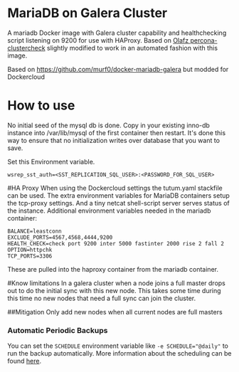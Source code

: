 # MariaDB on Galera Cluster
A mariadb Docker image with Galera cluster capability and healthchecking script listening on 9200 for use with HAProxy.
Based on [Olafz percona-clustercheck](https://github.com/olafz/percona-clustercheck) slightly modified to work in 
an automated fashion with this image.

Based on https://github.com/murf0/docker-mariadb-galera but modded for Dockercloud

# How to use
No initial seed of the mysql db is done. Copy in your existing inno-db instance into /var/lib/mysql of the 
first container then restart. It's done this way to ensure that no initialization writes over database 
that you want to save.

Set this Environment variable.
```
wsrep_sst_auth=<SST_REPLICATION_SQL_USER>:<PASSWORD_FOR_SQL_USER>
```

#HA Proxy
When using the Dockercloud settings the tutum.yaml stackfile can be used.
The extra environment variables for MariaDB containers setup the tcp-proxy settings. 
And a tiny netcat shell-script server serves status of the instance.
Additional environment variables needed in the mariadb container: 

```
BALANCE=leastconn
EXCLUDE_PORTS=4567,4568,4444,9200
HEALTH_CHECK=check port 9200 inter 5000 fastinter 2000 rise 2 fall 2
OPTION=httpchk
TCP_PORTS=3306
```
These are pulled into the haproxy container from the mariadb container.

#Know limitations
In a galera cluster when a node joins a full master drops out to do the initial sync with this new node. This takes some time during this time no new nodes that need a full sync can join the cluster.

##Mitigation
Only add new nodes when all current nodes are full masters

### Automatic Periodic Backups

You can set the `SCHEDULE` environment variable like `-e SCHEDULE="@daily"` to run the backup automatically.
More information about the scheduling can be found 
[here](http://godoc.org/github.com/robfig/cron#hdr-Predefined_schedules).

